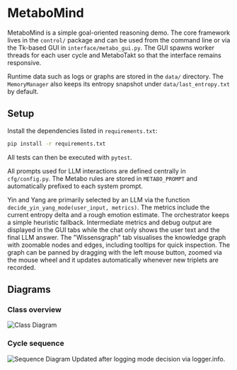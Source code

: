 # MetaboMind

MetaboMind is a simple goal-oriented reasoning demo.  The core framework lives
in the ``control/`` package and can be used from the command line or via the
Tk-based GUI in ``interface/metabo_gui.py``.  The GUI spawns worker threads for
each user cycle and MetaboTakt so that the interface remains responsive.

Runtime data such as logs or graphs are stored in the `data/` directory.
The `MemoryManager` also keeps its entropy snapshot under
`data/last_entropy.txt` by default.

## Setup

Install the dependencies listed in `requirements.txt`:

```bash
pip install -r requirements.txt
```

All tests can then be executed with `pytest`.

All prompts used for LLM interactions are defined centrally in `cfg/config.py`.
The Metabo rules are stored in `METABO_PROMPT` and automatically prefixed to
each system prompt.

Yin and Yang are primarily selected by an LLM via the function
`decide_yin_yang_mode(user_input, metrics)`.  The metrics include the current
entropy delta and a rough emotion estimate.  The orchestrator keeps a simple
heuristic fallback.  Intermediate metrics and debug output are displayed in the
GUI tabs while the chat only shows the user text and the final LLM answer.
The "Wissensgraph" tab visualises the knowledge graph with zoomable nodes and
edges, including tooltips for quick inspection. The graph can be panned by
dragging with the left mouse button, zoomed via the mouse wheel and it updates
automatically whenever new triplets are recorded.

## Diagrams

### Class overview

![Class Diagram](https://www.plantuml.com/plantuml/png/VLD1QiCm4Bpx5JecDFb03oNG5XD8A9Isa9DPorjRr5u5QKthtrTsx5HIxDw6tT7EQ4VQMGR3RLCdiWPhnH4KJH0PSltOoHh7IggXFW91YURAQRJfmjgU68cLfjJ0kHgBh_XPe-ohprGgcYQ-mHS7XPEY4r3vOcI5bWsmlahf0fzGgi8Jxmscx_l9Ng_teV3RCMRcY7jnLmm3iiRDMZN8Hacx4Om_l16spRD24wwNp-PjcPsD8bujaR9AMOSw1myE9PvfJxvJb7NkyCN7HNvqiqxw1CHs-n3ityD3pqyYxeMPnDsR86B2N08t4buMWTpGZHx0NyOpzg9cSAzf4SkENFRngjoQMujMS6KGYeZdgVr7yn-IX-SkjqCg-j_p2m00)

### Cycle sequence

![Sequence Diagram](https://www.plantuml.com/plantuml/png/XPF1QiCm38RlVWf3BksXBv33A6oZx306WmvwCggZ9OP4DhAoBcy_EuSsISDw2xz-V_vbAViemD9thG8hdlKn8gkG96TT01BzZW9dVpY-hQZFWsrnfXyyjEz0KDzHEi_3MkKJlrkquZozKkreZZivEW7L7smRZCAG4iwnli8NjAvQG0yCeVboU4bwxaZldcwDbDfHw4KB_egwgZVBs5MfkIVJZOAnMTba_rONXJICK1M5cjZ7qxSmfQx63pCuCaFgm7IfkDcgYKVlbZTcpnAwyW9N-CXC4TdPk5Khpdy0vxusWHr93ZM_SZB3KjSefax2lMqsqb97WX0Rly9RJZX32LCID7mjFUH3LPdKQMXHukCmy8CcIMla-IemnhvThC5aUz9JCLpK7gdA_yWV)
Updated after logging mode decision via logger.info.

